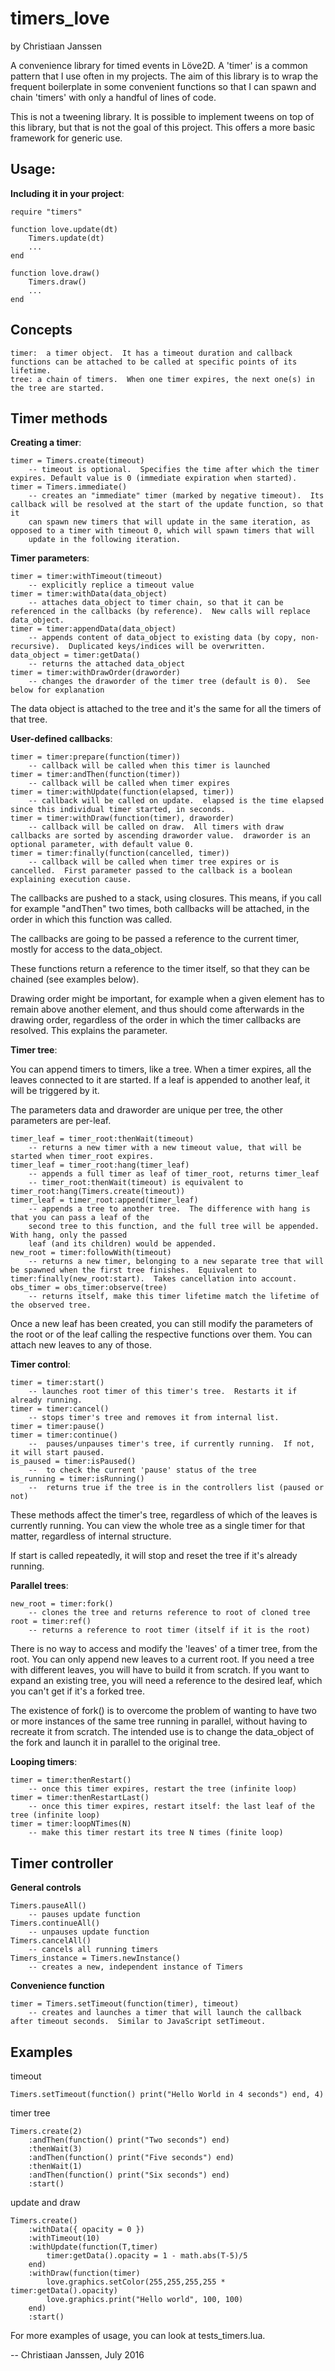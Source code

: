 timers_love
===========
by Christiaan Janssen

A convenience library for timed events in Löve2D.  A 'timer' is a common pattern that I use often in my projects.  The aim of this library is to wrap the frequent boilerplate in some convenient functions so that I can spawn and chain 'timers' with only a handful of lines of code.

This is not a tweening library.  It is possible to implement tweens on top of this library, but that is not the goal of this project.  This offers a more basic framework for generic use.

Usage:
------

**Including it in your project**:


    require "timers"

    function love.update(dt)
        Timers.update(dt)
        ...
    end

    function love.draw()
        Timers.draw()
        ...
    end

Concepts
--------

    timer:  a timer object.  It has a timeout duration and callback functions can be attached to be called at specific points of its lifetime.
    tree: a chain of timers.  When one timer expires, the next one(s) in the tree are started.

Timer methods
-------------

**Creating a timer**:


    timer = Timers.create(timeout)
        -- timeout is optional.  Specifies the time after which the timer expires. Default value is 0 (immediate expiration when started).
    timer = Timers.immediate()
        -- creates an "immediate" timer (marked by negative timeout).  Its callback will be resolved at the start of the update function, so that it
        can spawn new timers that will update in the same iteration, as opposed to a timer with timeout 0, which will spawn timers that will
        update in the following iteration.



**Timer parameters**:


    timer = timer:withTimeout(timeout)
        -- explicitly replice a timeout value
    timer = timer:withData(data_object)
        -- attaches data_object to timer chain, so that it can be referenced in the callbacks (by reference).  New calls will replace data_object.
    timer = timer:appendData(data_object)
        -- appends content of data_object to existing data (by copy, non-recursive).  Duplicated keys/indices will be overwritten.
    data_object = timer:getData()
        -- returns the attached data_object
    timer = timer:withDrawOrder(draworder)
        -- changes the draworder of the timer tree (default is 0).  See below for explanation

The data object is attached to the tree and it's the same for all the timers of that tree.



**User-defined callbacks**:


    timer = timer:prepare(function(timer))
        -- callback will be called when this timer is launched
    timer = timer:andThen(function(timer))
        -- callback will be called when timer expires
    timer = timer:withUpdate(function(elapsed, timer))
        -- callback will be called on update.  elapsed is the time elapsed since this individual timer started, in seconds.
    timer = timer:withDraw(function(timer), draworder)
        -- callback will be called on draw.  All timers with draw callbacks are sorted by ascending draworder value.  draworder is an optional parameter, with default value 0.
    timer = timer:finally(function(cancelled, timer))
        -- callback will be called when timer tree expires or is cancelled.  First parameter passed to the callback is a boolean explaining execution cause.


The callbacks are pushed to a stack, using closures.  This means, if you call for example "andThen" two times, both callbacks will be attached, in the order in which this function was called.

The callbacks are going to be passed a reference to the current timer, mostly for access to the data_object.

These functions return a reference to the timer itself, so that they can be chained (see examples below).

Drawing order might be important, for example when a given element has to remain above another element, and thus should come afterwards in the drawing order, regardless of the order in which the timer callbacks are resolved.  This explains the parameter.


**Timer tree**:

You can append timers to timers, like a tree.  When a timer expires, all the leaves connected to it are started.  If a leaf is appended to another leaf, it will be triggered by it.

The parameters data and draworder are unique per tree, the other parameters are per-leaf.


    timer_leaf = timer_root:thenWait(timeout)
        -- returns a new timer with a new timeout value, that will be started when timer_root expires.
    timer_leaf = timer_root:hang(timer_leaf)
        -- appends a full timer as leaf of timer_root, returns timer_leaf
        -- timer_root:thenWait(timeout) is equivalent to timer_root:hang(Timers.create(timeout))
    timer_leaf = timer_root:append(timer_leaf)
        -- appends a tree to another tree.  The difference with hang is that you can pass a leaf of the
        second tree to this function, and the full tree will be appended.  With hang, only the passed
        leaf (and its children) would be appended.
    new_root = timer:followWith(timeout)
        -- returns a new timer, belonging to a new separate tree that will be spawned when the first tree finishes.  Equivalent to timer:finally(new_root:start).  Takes cancellation into account.
    obs_timer = obs_timer:observe(tree)
        -- returns itself, make this timer lifetime match the lifetime of the observed tree.


Once a new leaf has been created, you can still modify the parameters of the root or of the leaf calling the respective functions over them.  You can attach new leaves to any of those.



**Timer control**:


    timer = timer:start()
        -- launches root timer of this timer's tree.  Restarts it if already running.
    timer = timer:cancel()
        -- stops timer's tree and removes it from internal list.
    timer = timer:pause()
    timer = timer:continue()
        --  pauses/unpauses timer's tree, if currently running.  If not, it will start paused.
    is_paused = timer:isPaused()
        --  to check the current 'pause' status of the tree
    is_running = timer:isRunning()
        --  returns true if the tree is in the controllers list (paused or not)


These methods affect the timer's tree, regardless of which of the leaves is currently running.  You can view the whole tree as a single timer for that matter, regardless of internal structure.

If start is called repeatedly, it will stop and reset the tree if it's already running.


**Parallel trees**:


    new_root = timer:fork()
        -- clones the tree and returns reference to root of cloned tree
    root = timer:ref()
        -- returns a reference to root timer (itself if it is the root)


There is no way to access and modify the 'leaves' of a timer tree, from the root.  You can only append new leaves to a current root.  If you need a tree with different leaves, you will have to build it from scratch.  If you want to expand an existing tree, you will need a reference to the desired leaf, which you can't get if it's a forked tree.

The existence of fork() is to overcome the problem of wanting to have two or more instances of the same tree running in parallel, without having to recreate it from scratch.  The intended use is to change the data_object of the fork and launch it in parallel to the original tree.

**Looping timers**:

    timer = timer:thenRestart()
        -- once this timer expires, restart the tree (infinite loop)
    timer = timer:thenRestartLast()
        -- once this timer expires, restart itself: the last leaf of the tree (infinite loop)
    timer = timer:loopNTimes(N)
        -- make this timer restart its tree N times (finite loop)


Timer controller
----------------

**General controls**


    Timers.pauseAll()
        -- pauses update function
    Timers.continueAll()
        -- unpauses update function
    Timers.cancelAll()
        -- cancels all running timers
    Timers_instance = Timers.newInstance()
        -- creates a new, independent instance of Timers


**Convenience function**


    timer = Timers.setTimeout(function(timer), timeout)
        -- creates and launches a timer that will launch the callback after timeout seconds.  Similar to JavaScript setTimeout.


Examples
--------

timeout

    Timers.setTimeout(function() print("Hello World in 4 seconds") end, 4)

timer tree

    Timers.create(2)
        :andThen(function() print("Two seconds") end)
        :thenWait(3)
        :andThen(function() print("Five seconds") end)
        :thenWait(1)
        :andThen(function() print("Six seconds") end)
        :start()

update and draw

    Timers.create()
        :withData({ opacity = 0 })
        :withTimeout(10)
        :withUpdate(function(T,timer)
            timer:getData().opacity = 1 - math.abs(T-5)/5
        end)
        :withDraw(function(timer)
            love.graphics.setColor(255,255,255,255 * timer:getData().opacity)
            love.graphics.print("Hello world", 100, 100)
        end)
        :start()


For more examples of usage, you can look at tests_timers.lua.


-- Christiaan Janssen, July 2016
